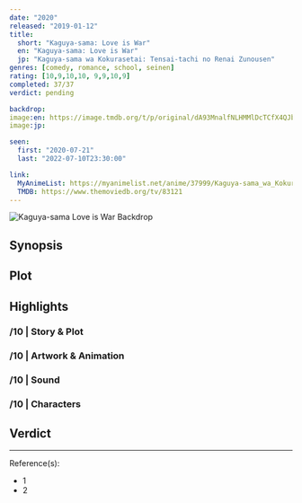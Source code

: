 ```yaml
---
date: "2020"
released: "2019-01-12"
title:
  short: "Kaguya-sama: Love is War"
  en: "Kaguya-sama: Love is War"
  jp: "Kaguya-sama wa Kokurasetai: Tensai-tachi no Renai Zunousen"
genres: [comedy, romance, school, seinen]
rating: [10,9,10,10, 9,9,10,9]
completed: 37/37
verdict: pending

backdrop:
image:en: https://image.tmdb.org/t/p/original/dA93MnalfNLHMMlDcTCfX4QJb5Q.jpg
image:jp:

seen:
  first: "2020-07-21"
  last: "2022-07-10T23:30:00"

link:
  MyAnimeList: https://myanimelist.net/anime/37999/Kaguya-sama_wa_Kokurasetai__Tensai-tachi_no_Renai_Zunousen
  TMDB: https://www.themoviedb.org/tv/83121
---
```


![Kaguya-sama Love is War Backdrop](https://image.tmdb.org/t/p/original/dJ8yrSokdTMnhKJw06MllSfCegb.jpg)

## Synopsis

## Plot

## Highlights

### /10 | Story & Plot

### /10 | Artwork & Animation

### /10 | Sound

### /10 | Characters

## Verdict

<!-- SPOILERS -->

<!-- CLOSING -->

---
Reference(s):

- 1
- 2
